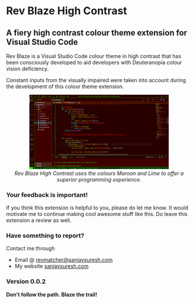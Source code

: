 # Rev Blaze High Contrast
## A fiery high contrast colour theme extension for Visual Studio Code

Rev Blaze is a Visual Studio Code colour theme in high contrast that has been consciously developed to aid developers with Deuteranopia colour vision deficiency.

Constant inputs from the visually impaired were taken into account during the development of this colour theme extension.
<p align="center">
<img style="width: 75%; height: auto;" src="images/readme-image.png" alt="Rev Blaze High Contrast" />
  <br>
<i>Rev Blaze High Contrast uses the colours Maroon and Lime to offer a superior programming experience.</i>
</p>

### Your feedback is important!
If you think this extension is helpful to you, please do let me know. It would motivate me to continue making cool awesome stuff like this. Do leave this extension a review as well.

### Have something to report?
Contact me through
* Email @ revmatcher@sanjaysuresh.com
* My website [sanjaysuresh.com](https://sanjaysuresh.com)

### Version 0.0.2
**Don't follow the path. Blaze the trail!**
